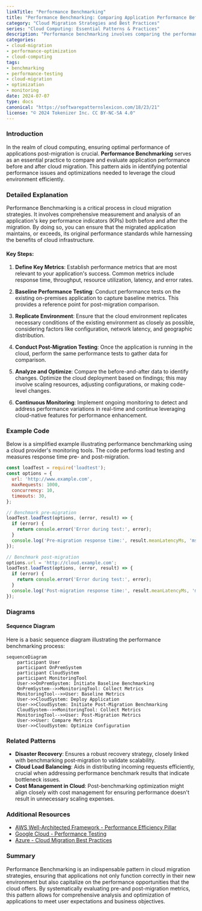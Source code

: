 ```yaml
---
linkTitle: "Performance Benchmarking"
title: "Performance Benchmarking: Comparing Application Performance Before and After Migration"
category: "Cloud Migration Strategies and Best Practices"
series: "Cloud Computing: Essential Patterns & Practices"
description: "Performance benchmarking involves comparing the performance of an application before and after migrating to the cloud to ensure that it meets the desired performance criteria and to identify any necessary optimizations."
categories:
- cloud-migration
- performance-optimization
- cloud-computing
tags:
- benchmarking
- performance-testing
- cloud-migration
- optimization
- monitoring
date: 2024-07-07
type: docs
canonical: "https://softwarepatternslexicon.com/18/23/21"
license: "© 2024 Tokenizer Inc. CC BY-NC-SA 4.0"
---
```


### Introduction

In the realm of cloud computing, ensuring optimal performance of applications post-migration is crucial. **Performance Benchmarking** serves as an essential practice to compare and evaluate application performance before and after cloud migration. This pattern aids in identifying potential performance issues and optimizations needed to leverage the cloud environment efficiently.

### Detailed Explanation

Performance Benchmarking is a critical process in cloud migration strategies. It involves comprehensive measurement and analysis of an application's key performance indicators (KPIs) both before and after the migration. By doing so, you can ensure that the migrated application maintains, or exceeds, its original performance standards while harnessing the benefits of cloud infrastructure.

#### Key Steps:

1. **Define Key Metrics**: Establish performance metrics that are most relevant to your application's success. Common metrics include response time, throughput, resource utilization, latency, and error rates.

2. **Baseline Performance Testing**: Conduct performance tests on the existing on-premises application to capture baseline metrics. This provides a reference point for post-migration comparison.

3. **Replicate Environment**: Ensure that the cloud environment replicates necessary conditions of the existing environment as closely as possible, considering factors like configuration, network latency, and geographic distribution.

4. **Conduct Post-Migration Testing**: Once the application is running in the cloud, perform the same performance tests to gather data for comparison.

5. **Analyze and Optimize**: Compare the before-and-after data to identify changes. Optimize the cloud deployment based on findings; this may involve scaling resources, adjusting configurations, or making code-level changes.

6. **Continuous Monitoring**: Implement ongoing monitoring to detect and address performance variations in real-time and continue leveraging cloud-native features for performance enhancement.

### Example Code

Below is a simplified example illustrating performance benchmarking using a cloud provider's monitoring tools. The code performs load testing and measures response time pre- and post-migration.

```javascript
const loadTest = require('loadtest');
const options = {
  url: 'http://www.example.com',
  maxRequests: 1000,
  concurrency: 10,
  timeouts: 30,
};

// Benchmark pre-migration
loadTest.loadTest(options, (error, result) => {
  if (error) {
    return console.error('Error during test:', error);
  }
  console.log('Pre-migration response time:', result.meanLatencyMs, 'ms');
});

// Benchmark post-migration
options.url = 'http://cloud.example.com';
loadTest.loadTest(options, (error, result) => {
  if (error) {
    return console.error('Error during test:', error);
  }
  console.log('Post-migration response time:', result.meanLatencyMs, 'ms');
});
```

### Diagrams

#### Sequence Diagram

Here is a basic sequence diagram illustrating the performance benchmarking process:

```mermaid
sequenceDiagram
    participant User
    participant OnPremSystem
    participant CloudSystem
    participant MonitoringTool
    User->>OnPremSystem: Initiate Baseline Benchmarking
    OnPremSystem-->>MonitoringTool: Collect Metrics
    MonitoringTool-->>User: Baseline Metrics
    User->>CloudSystem: Deploy Application
    User->>CloudSystem: Initiate Post-Migration Benchmarking
    CloudSystem-->>MonitoringTool: Collect Metrics
    MonitoringTool-->>User: Post-Migration Metrics
    User->>User: Compare Metrics
    User->>CloudSystem: Optimize Configuration
```

### Related Patterns

- **Disaster Recovery**: Ensures a robust recovery strategy, closely linked with benchmarking post-migration to validate scalability.
- **Cloud Load Balancing**: Aids in distributing incoming requests efficiently, crucial when addressing performance benchmark results that indicate bottleneck issues.
- **Cost Management in Cloud**: Post-benchmarking optimization might align closely with cost management for ensuring performance doesn't result in unnecessary scaling expenses.

### Additional Resources

- [AWS Well-Architected Framework - Performance Efficiency Pillar](https://aws.amazon.com/architecture/well-architected/)
- [Google Cloud - Performance Testing](https://cloud.google.com/solutions/performance-testing)
- [Azure - Cloud Migration Best Practices](https://docs.microsoft.com/en-us/azure/cloud-adoption-framework/migrate/azure-best-practices/assessment)

### Summary

Performance Benchmarking is an indispensable pattern in cloud migration strategies, ensuring that applications not only function correctly in their new environment but also capitalize on the performance opportunities that the cloud offers. By systematically evaluating pre-and post-migration metrics, this pattern allows for comprehensive analysis and optimization of applications to meet user expectations and business objectives.
